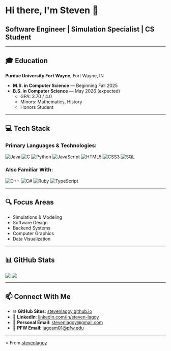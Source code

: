 # Hi there, I'm Steven 👋

## Software Engineer | Simulation Specialist | CS Student

---

## 🎓 Education

**Purdue University Fort Wayne**, Fort Wayne, IN  
- **M.S. in Computer Science** — Beginning Fall 2025  
- **B.S. in Computer Science** — May 2026 (expected)  
  - GPA: 3.70 / 4.0
  - Minors: Mathematics, History
  - Honors Student

---

## 💻 Tech Stack

### Primary Languages & Technologies:
![Java](https://img.shields.io/badge/-Java-007396?style=flat-square&logo=java&logoColor=white)
![C](https://img.shields.io/badge/-C-A8B9CC?style=flat-square&logo=c&logoColor=black)
![Python](https://img.shields.io/badge/-Python-3776AB?style=flat-square&logo=python&logoColor=white)
![JavaScript](https://img.shields.io/badge/-JavaScript-F7DF1E?style=flat-square&logo=javascript&logoColor=black)
![HTML5](https://img.shields.io/badge/-HTML5-E34F26?style=flat-square&logo=html5&logoColor=white)
![CSS3](https://img.shields.io/badge/-CSS3-1572B6?style=flat-square&logo=css3&logoColor=white)
![SQL](https://img.shields.io/badge/-SQL-4479A1?style=flat-square&logo=postgresql&logoColor=white)

### Also Familiar With:
![C++](https://img.shields.io/badge/-C++-00599C?style=flat-square&logo=c%2B%2B&logoColor=white)
![C#](https://img.shields.io/badge/-C%23-239120?style=flat-square&logo=c-sharp&logoColor=white)
![Ruby](https://img.shields.io/badge/-Ruby-CC342D?style=flat-square&logo=ruby&logoColor=white)
![TypeScript](https://img.shields.io/badge/-TypeScript-3178C6?style=flat-square&logo=typescript&logoColor=white)

---

## 🔍 Focus Areas
- Simulations & Modeling
- Software Design
- Backend Systems
- Computer Graphics
- Data Visualization

---

## 📊 GitHub Stats

<img align="center" src="https://github-readme-stats.vercel.app/api?username=stevenlagoy&show_icons=true&theme=dark" />

<img align="center" src="https://github-readme-stats.vercel.app/api/top-langs/?username=stevenlagoy&layout=compact&theme=dark" />

---

## 📫 Connect With Me
- 🌐 **GitHub Sites**: [stevenlagoy.github.io](https://stevenlagoy.github.io/)
- 👔 **LinkedIn**: [linkedin.com/in/steven-lagoy](https://www.linkedin.com/in/steven-lagoy/)
- 📧 **Personal Email**: stevenlagoy@gmail.com
- 🐘 **PFW Email**: lagosm01@pfw.edu

---

⭐️ From [stevenlagoy](https://github.com/stevenlagoy)
